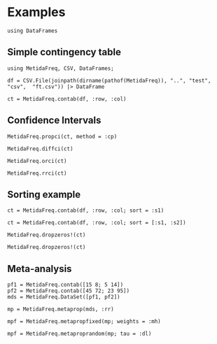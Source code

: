 # Examples

```@setup freqexample
using DataFrames
```

## Simple contingency table

```@example freqexample
using MetidaFreq, CSV, DataFrames;

df = CSV.File(joinpath(dirname(pathof(MetidaFreq)), "..", "test", "csv",  "ft.csv")) |> DataFrame

ct = MetidaFreq.contab(df, :row, :col)
```

## Confidence Intervals

```@example freqexample
MetidaFreq.propci(ct, method = :cp)
```

```@example freqexample
MetidaFreq.diffci(ct)
```

```@example freqexample
MetidaFreq.orci(ct)
```

```@example freqexample
MetidaFreq.rrci(ct)
```

## Sorting example

```@example freqexample
ct = MetidaFreq.contab(df, :row, :col; sort = :s1)
```

```@example freqexample
ct = MetidaFreq.contab(df, :row, :col; sort = [:s1, :s2])
```

```@example freqexample
MetidaFreq.dropzeros!(ct)
```

```@example freqexample
MetidaFreq.dropzeros!(ct)
```

## Meta-analysis

```@example freqexample
pf1 = MetidaFreq.contab([15 8; 5 14])
pf2 = MetidaFreq.contab([45 72; 23 95])
mds = MetidaFreq.DataSet([pf1, pf2])
```

```@example freqexample
mp = MetidaFreq.metaprop(mds, :rr)
```

```@example freqexample
mpf = MetidaFreq.metapropfixed(mp; weights = :mh)
```

```@example freqexample
mpf = MetidaFreq.metaproprandom(mp; tau = :dl)
```
